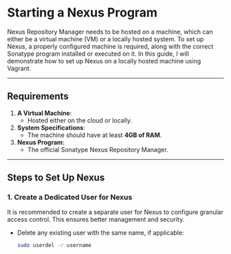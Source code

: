# Starting a Nexus Program

Nexus Repository Manager needs to be hosted on a machine, which can either be a virtual machine (VM) or a locally hosted system. To set up Nexus, a properly configured machine is required, along with the correct Sonatype program installed or executed on it. In this guide, I will demonstrate how to set up Nexus on a locally hosted machine using Vagrant.

---

## Requirements
1. **A Virtual Machine**:
   - Hosted either on the cloud or locally.
2. **System Specifications**:
   - The machine should have at least **4GB of RAM**.
3. **Nexus Program**:
   - The official Sonatype Nexus Repository Manager.

---

## Steps to Set Up Nexus

### 1. Create a Dedicated User for Nexus
It is recommended to create a separate user for Nexus to configure granular access control. This ensures better management and security.

- Delete any existing user with the same name, if applicable:
  ```bash
  sudo userdel -r username
